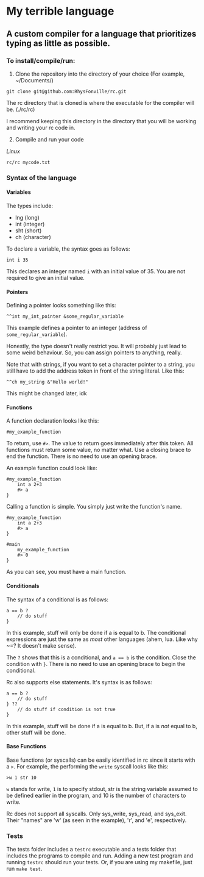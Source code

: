 <h1>My terrible language</h1>
<h2>A custom compiler for a language that prioritizes typing as little as possible.</h2>


<h3>To install/compile/run:</h3>

1. Clone the repository into the directory of your choice (For example, ~/Documents/)
```
git clone git@github.com:RhysFonville/rc.git
```
The rc directory that is cloned is where the executable for the compiler will be. (./rc/rc)

I recommend keeping this directory in the directory that you will be working and writing your rc code in.

2. Compile and run your code 

<i>Linux</i>
```
rc/rc mycode.txt
```

<h3>Syntax of the language</h3>

<h4>Variables</h4>

The types include:
<ul>
    <li>lng (long)</li>
    <li>int (integer)</li>
    <li>sht (short)</li>
    <li>ch (character)</li>
</ul>

To declare a variable, the syntax goes as follows:
```
int i 35
```
This declares an integer named `i` with an initial value of 35. You are not required to give an initial value.

<h4>Pointers</h4>

Defining a pointer looks something like this:
```
^^int my_int_pointer &some_regular_variable
```
This example defines a pointer to an integer (address of `some_regular_variable`).

Honestly, the type doesn't really restrict you. It will probably just lead to some weird behaviour. So, you can assign pointers to anything, really.

Note that with strings, if you want to set a character pointer to a string, you still have to add the address token in front of the string literal. Like this:
```
^^ch my_string &"Hello world!"
```
This might be changed later, idk

<h4>Functions</h4>

A function declaration looks like this:
```
#my_example_function
```

To return, use `#>`. The value to return goes immediately after this token. All functions must return some value, no matter what. Use a closing brace to end the function. There is no need to use an opening brace.

An example function could look like:
```
#my_example_function
    int a 2+3
    #> a
}
```

Calling a function is simple. You simply just write the function's name.
```
#my_example_function
    int a 2+3
    #> a
}

#main
    my_example_function
    #> 0
}
```

As you can see, you must have a main function.

<h4>Conditionals</h4>

The syntax of a conditional is as follows:
```
a == b ?
    // do stuff
}
```
In this example, stuff will only be done if a is equal to b. The conditional expressions are just the same as *most* other languages (ahem, lua. Like why ~=? It doesn't make sense).

The `?` shows that this is a conditional, and `a == b` is the condition. Close the condition with `}`. There is no need to use an opening brace to begin the conditional.

Rc also supports else statements. It's syntax is as follows:
```
a == b ?
    // do stuff
} ??
    // do stuff if condition is not true
}
```
In this example, stuff will be done if a is equal to b. But, if a is *not* equal to b, other stuff will be done.

<h4>Base Functions</h4>

Base functions (or syscalls) can be easily identified in rc since it starts with a `>`. For example, the performing the `write` syscall looks like this:
```
>w 1 str 10
```
`w` stands for write, `1` is to specify stdout, str is the string variable assumed to be defined earlier in the program, and 10 is the number of characters to write.

Rc does not support all syscalls. Only sys_write, sys_read, and sys_exit. Their "names" are 'w' (as seen in the example), 'r', and 'e', respectively.

<h3>Tests</h3>

The tests folder includes a `testrc` executable and a tests folder that includes the programs to compile and run. Adding a new test program and running `testrc` should run your tests. Or, if you are using my makefile, just run `make test`.
